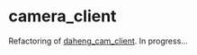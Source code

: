 # camera_client

Refactoring of [daheng_cam_client](https://github.com/accph/daheng_cam_client). In progress...

